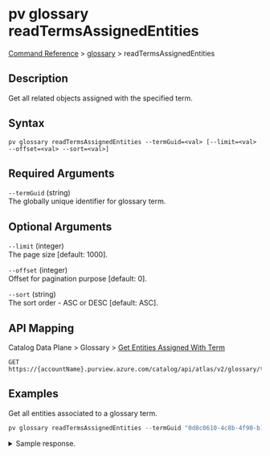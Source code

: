# pv glossary readTermsAssignedEntities
[Command Reference](../../../README.md#command-reference) > [glossary](./main.md) > readTermsAssignedEntities

## Description
Get all related objects assigned with the specified term.

## Syntax
```
pv glossary readTermsAssignedEntities --termGuid=<val> [--limit=<val> --offset=<val> --sort=<val>]
```

## Required Arguments
`--termGuid` (string)  
The globally unique identifier for glossary term.

## Optional Arguments
`--limit` (integer)  
The page size [default: 1000].

`--offset` (integer)  
Offset for pagination purpose [default: 0].

`--sort` (string)  
The sort order - ASC or DESC [default: ASC].

## API Mapping
Catalog Data Plane > Glossary > [Get Entities Assigned With Term](https://docs.microsoft.com/en-us/rest/api/purview/catalogdataplane/glossary/get-entities-assigned-with-term)
```
GET https://{accountName}.purview.azure.com/catalog/api/atlas/v2/glossary/terms/{termGuid}/assignedEntities
```

## Examples
Get all entities associated to a glossary term.
```powershell
pv glossary readTermsAssignedEntities --termGuid "0d8c0610-4c8b-4f90-b18b-e85d688eb2e6"
```

<details><summary>Sample response.</summary>
<p>

```json
[
    {
        "displayText": "Customer",
        "entityStatus": "ACTIVE",
        "guid": "92b8816a-d0f7-42e6-b840-c4f6f6f60000",
        "relationshipAttributes": {
            "attributes": {
                "confidence": null,
                "createdBy": null,
                "description": null,
                "expression": null,
                "source": null,
                "status": null,
                "steward": null
            },
            "typeName": "AtlasGlossarySemanticAssignment"
        },
        "relationshipGuid": "9127c28a-6db4-4260-b6b3-c5de02b954f8",
        "relationshipStatus": "ACTIVE",
        "relationshipType": "AtlasGlossarySemanticAssignment",
        "typeName": "azure_sql_table"
    },
    {
        "displayText": "Address",
        "entityStatus": "ACTIVE",
        "guid": "c59b3388-e71b-4a1b-9840-a1f6f6f60000",
        "relationshipAttributes": {
            "attributes": {
                "confidence": null,
                "createdBy": null,
                "description": null,
                "expression": null,
                "source": null,
                "status": null,
                "steward": null
            },
            "typeName": "AtlasGlossarySemanticAssignment"
        },
        "relationshipGuid": "acd4f1af-29f6-450a-b7df-868eea37065d",
        "relationshipStatus": "ACTIVE",
        "relationshipType": "AtlasGlossarySemanticAssignment",
        "typeName": "azure_sql_table"
    }
]
```
</p>
</details>